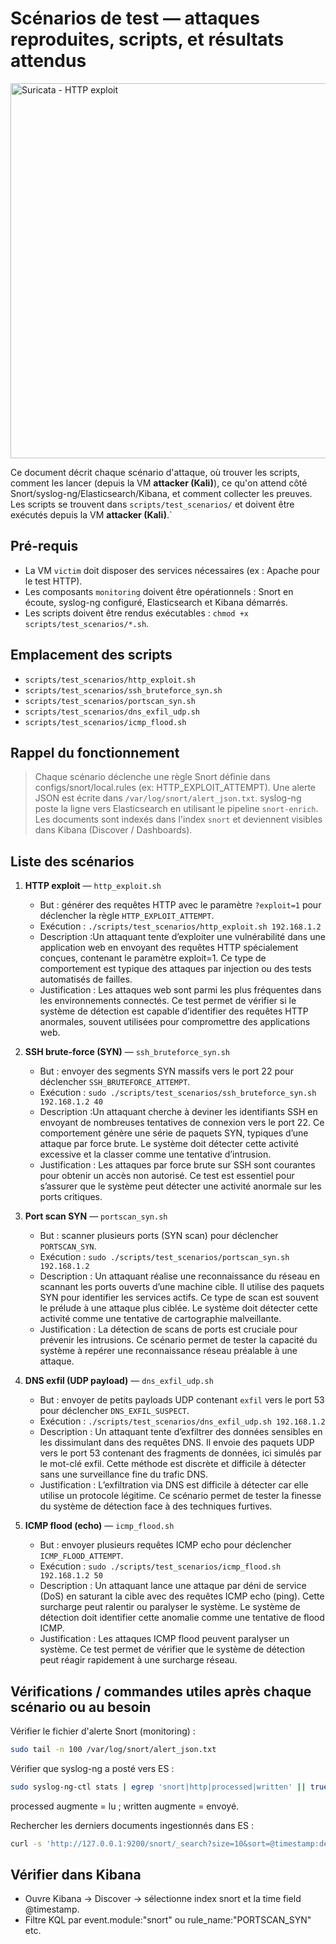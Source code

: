 # Scénarios de test — attaques reproduites, scripts, et résultats attendus

<img src="docs/images/http exploit(suricata).jpg" alt="Suricata - HTTP exploit" width="600">

Ce document décrit chaque scénario d'attaque, où trouver les scripts, comment les lancer (depuis la VM **attacker (Kali)**), ce qu'on attend côté Snort/syslog-ng/Elasticsearch/Kibana, et comment collecter les preuves. Les scripts se trouvent dans `scripts/test_scenarios/` et doivent être exécutés depuis la VM **attacker (Kali)**.`

## Pré-requis
- La VM `victim` doit disposer des services nécessaires (ex : Apache pour le test HTTP).  
- Les composants `monitoring` doivent être opérationnels : Snort en écoute, syslog-ng configuré, Elasticsearch et Kibana démarrés.  
- Les scripts doivent être rendus exécutables : `chmod +x scripts/test_scenarios/*.sh`.

## Emplacement des scripts
- `scripts/test_scenarios/http_exploit.sh`
- `scripts/test_scenarios/ssh_bruteforce_syn.sh`
- `scripts/test_scenarios/portscan_syn.sh`
- `scripts/test_scenarios/dns_exfil_udp.sh`
- `scripts/test_scenarios/icmp_flood.sh`

## Rappel du fonctionnement
> Chaque scénario déclenche une règle Snort définie dans configs/snort/local.rules (ex: HTTP_EXPLOIT_ATTEMPT).
> Une alerte JSON est écrite dans `/var/log/snort/alert_json.txt`.
> syslog-ng poste la ligne vers Elasticsearch en utilisant le pipeline `snort-enrich`.
> Les documents sont indexés dans l'index `snort` et deviennent visibles dans Kibana (Discover / Dashboards).


## Liste des scénarios
1. **HTTP exploit** — `http_exploit.sh`  
   - But : générer des requêtes HTTP avec le paramètre `?exploit=1` pour déclencher la règle `HTTP_EXPLOIT_ATTEMPT`.  
   - Exécution : `./scripts/test_scenarios/http_exploit.sh 192.168.1.2`
   - Description :Un attaquant tente d’exploiter une vulnérabilité dans une application web en envoyant des requêtes HTTP spécialement conçues, contenant le paramètre exploit=1. Ce type de comportement est typique des attaques par injection ou des tests automatisés de failles.
   - Justification : Les attaques web sont parmi les plus fréquentes dans les environnements connectés. Ce test permet de vérifier si le système de détection est capable d’identifier des requêtes HTTP anormales, souvent utilisées pour compromettre des applications web.

2. **SSH brute-force (SYN)** — `ssh_bruteforce_syn.sh`  
   - But : envoyer des segments SYN massifs vers le port 22 pour déclencher `SSH_BRUTEFORCE_ATTEMPT`.  
   - Exécution : `sudo ./scripts/test_scenarios/ssh_bruteforce_syn.sh 192.168.1.2 40`
   - Description :Un attaquant cherche à deviner les identifiants SSH en envoyant de nombreuses tentatives de connexion vers le port 22. Ce comportement génère une série de paquets SYN, typiques d’une attaque par force brute. Le système doit détecter cette activité excessive et la classer comme une tentative d’intrusion.
   - Justification : Les attaques par force brute sur SSH sont courantes pour obtenir un accès non autorisé. Ce test est essentiel pour s’assurer que le système peut détecter une activité anormale sur les ports critiques.

3. **Port scan SYN** — `portscan_syn.sh`  
   - But : scanner plusieurs ports (SYN scan) pour déclencher `PORTSCAN_SYN`.  
   - Exécution : `sudo ./scripts/test_scenarios/portscan_syn.sh 192.168.1.2`
   - Description : Un attaquant réalise une reconnaissance du réseau en scannant les ports ouverts d’une machine cible. Il utilise des paquets SYN pour identifier les services actifs. Ce type de scan est souvent le prélude à une attaque plus ciblée. Le système doit détecter cette activité comme une tentative de cartographie malveillante.
   - Justification : La détection de scans de ports est cruciale pour prévenir les intrusions. Ce scénario permet de tester la capacité du système à repérer une reconnaissance réseau préalable à une attaque.

4. **DNS exfil (UDP payload)** — `dns_exfil_udp.sh`  
   - But : envoyer de petits payloads UDP contenant `exfil` vers le port 53 pour déclencher `DNS_EXFIL_SUSPECT`.  
   - Exécution : `./scripts/test_scenarios/dns_exfil_udp.sh 192.168.1.2`
   - Description : Un attaquant tente d’exfiltrer des données sensibles en les dissimulant dans des requêtes DNS. Il envoie des paquets UDP vers le port 53 contenant des fragments de données, ici simulés par le mot-clé exfil. Cette méthode est discrète et difficile à détecter sans une surveillance fine du trafic DNS.
   - Justification : L’exfiltration via DNS est difficile à détecter car elle utilise un protocole légitime. Ce scénario permet de tester la finesse du système de détection face à des techniques furtives.

5. **ICMP flood (echo)** — `icmp_flood.sh`  
   - But : envoyer plusieurs requêtes ICMP echo pour déclencher `ICMP_FLOOD_ATTEMPT`.  
   - Exécution : `sudo ./scripts/test_scenarios/icmp_flood.sh 192.168.1.2 50`
   - Description : Un attaquant lance une attaque par déni de service (DoS) en saturant la cible avec des requêtes ICMP echo (ping). Cette surcharge peut ralentir ou paralyser le système. Le système de détection doit identifier cette anomalie comme une tentative de flood ICMP.
   - Justification : Les attaques ICMP flood peuvent paralyser un système. Ce test permet de vérifier que le système de détection peut réagir rapidement à une surcharge réseau.

## Vérifications / commandes utiles après chaque scénario ou au besoin

Vérifier le fichier d'alerte Snort (monitoring) :
```bash
sudo tail -n 100 /var/log/snort/alert_json.txt
```

Vérifier que syslog-ng a posté vers ES :
```bash
sudo syslog-ng-ctl stats | egrep 'snort|http|processed|written' || true
```
processed augmente = lu ; written augmente = envoyé.

Rechercher les derniers documents ingestionnés dans ES :
```bash
curl -s 'http://127.0.0.1:9200/snort/_search?size=10&sort=@timestamp:desc&pretty'
```

## Vérifier dans Kibana
- Ouvre Kibana → Discover → sélectionne index snort et la time field @timestamp.
- Filtre KQL par event.module:"snort" ou rule_name:"PORTSCAN_SYN" etc.
